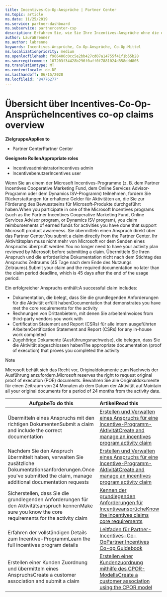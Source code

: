 ```yaml
---
title: Incentives-Co-Op-Ansprüche | Partner Center
ms.topic: article
ms.date: 11/25/2019
ms.service: partner-dashboard
ms.subservice: partnercenter-csp
description: Erfahren Sie, wie Sie Ihre Incentives-Ansprüche ohne die erforderliche Komponente einreichen, damit der Aktivitätsplan überprüft wird.
author: LauraBrenner
ms.author: labrenne
keywords: Incentives-Ansprüche, Co-Op-Ansprüche, Co-Op-Mittel
ms.localizationpriority: medium
ms.openlocfilehash: f966406c0cc5e2bb427cd07a14755f41f1b55b28
ms.sourcegitcommit: 107203f34428b296f0aff0f7881024d858ddd805
ms.translationtype: MT
ms.contentlocale: de-DE
ms.lasthandoff: 06/15/2020
ms.locfileid: "84776277"
---
```

# <a name="incentives-co-op-claims-overview"></a><span data-ttu-id="6d109-104">Übersicht über Incentives-Co-Op-Ansprüche</span><span class="sxs-lookup"><span data-stu-id="6d109-104">Incentives co-op claims overview</span></span>

<span data-ttu-id="6d109-105">**Zielgruppe**</span><span class="sxs-lookup"><span data-stu-id="6d109-105">**Applies to**</span></span>

- <span data-ttu-id="6d109-106">Partner Center</span><span class="sxs-lookup"><span data-stu-id="6d109-106">Partner Center</span></span>

<span data-ttu-id="6d109-107">**Geeignete Rollen**</span><span class="sxs-lookup"><span data-stu-id="6d109-107">**Appropriate roles**</span></span>

- <span data-ttu-id="6d109-108">Incentiveadministrator</span><span class="sxs-lookup"><span data-stu-id="6d109-108">Incentives admin</span></span>
- <span data-ttu-id="6d109-109">Incentivebenutzer</span><span class="sxs-lookup"><span data-stu-id="6d109-109">Incentives user</span></span>

<span data-ttu-id="6d109-110">Wenn Sie an einem der Microsoft Incentives-Programme (z. B. dem Partner Incentives Cooperative Marketing Fund, dem Online Services Advisor-Programm oder dem Dynamics ISV-Programm) teilnehmen, fordern Sie Rückerstattungen für erhaltene Gelder für Aktivitäten an, die Sie zur Förderung des Bewusstseins für Microsoft-Produkte durchgeführt haben.</span><span class="sxs-lookup"><span data-stu-id="6d109-110">When you participate in one of the Microsoft Incentives programs (such as the Partner Incentives Cooperative Marketing Fund, Online Services Advisor program, or Dynamics ISV program), you claim reimbursements of earned funds for activities you have done that support Microsoft product awareness.</span></span> <span data-ttu-id="6d109-111">Sie übermitteln einen Anspruch direkt über das Partner Center.</span><span class="sxs-lookup"><span data-stu-id="6d109-111">You submit a claim directly from the Partner Center.</span></span> <span data-ttu-id="6d109-112">Ihr Aktivitätsplan muss nicht mehr von Microsoft vor dem Senden eines Anspruchs überprüft werden.</span><span class="sxs-lookup"><span data-stu-id="6d109-112">You no longer need to have your activity plan reviewed by Microsoft before submitting a claim.</span></span> <span data-ttu-id="6d109-113">Übermitteln Sie Ihren Anspruch und die erforderliche Dokumentation nicht nach dem Stichtag des Anspruchs Zeitraums (45 Tage nach dem Ende des Nutzungs Zeitraums).</span><span class="sxs-lookup"><span data-stu-id="6d109-113">Submit your claim and the required documentation no later than the claim period deadline, which is 45 days after the end of the usage period.</span></span>

<span data-ttu-id="6d109-114">Ein erfolgreicher Anspruchs enthält:</span><span class="sxs-lookup"><span data-stu-id="6d109-114">A successful claim includes:</span></span>

- <span data-ttu-id="6d109-115">Dokumentation, die belegt, dass Sie die grundlegenden Anforderungen für die Aktivität erfüllt haben</span><span class="sxs-lookup"><span data-stu-id="6d109-115">Documentation that demonstrates you have met the core requirements for the activity</span></span>
- <span data-ttu-id="6d109-116">Rechnungen von Drittanbietern, mit denen Sie arbeiten</span><span class="sxs-lookup"><span data-stu-id="6d109-116">Invoices from third-party vendors you work with</span></span>
- <span data-ttu-id="6d109-117">Certification Statement and Report (CSRs) für alle intern ausgeführten Arbeiten</span><span class="sxs-lookup"><span data-stu-id="6d109-117">Certification Statement and Report (CSRs) for any in-house work completed</span></span>
- <span data-ttu-id="6d109-118">Zugehörige Dokumente (Ausführungsnachweise), die belegen, dass Sie die Aktivität abgeschlossen haben</span><span class="sxs-lookup"><span data-stu-id="6d109-118">The appropriate documentation (proof of execution) that proves you completed the activity</span></span> 

>[!NOTE]
><span data-ttu-id="6d109-119">Microsoft behält sich das Recht vor, Originaldokumente zum Nachweis der Ausführung anzufordern.</span><span class="sxs-lookup"><span data-stu-id="6d109-119">Microsoft reserves the right to request original proof of execution (POE) documents.</span></span> <span data-ttu-id="6d109-120">Bewahren Sie alle Originaldokumente für einen Zeitraum von 24 Monaten ab dem Datum der Aktivität auf.</span><span class="sxs-lookup"><span data-stu-id="6d109-120">Maintain all your original documents for a period of 24 months from the activity date.</span></span> 

|<span data-ttu-id="6d109-121">**Aufgabe**</span><span class="sxs-lookup"><span data-stu-id="6d109-121">**To do this**</span></span>   |<span data-ttu-id="6d109-122">**Artikel**</span><span class="sxs-lookup"><span data-stu-id="6d109-122">**Read this**</span></span>   |
|-----------------|:--------------------------------------|
|<span data-ttu-id="6d109-123">Übermitteln eines Anspruchs mit den richtigen Dokumenten</span><span class="sxs-lookup"><span data-stu-id="6d109-123">Submit a claim and include the correct documentation</span></span>|[<span data-ttu-id="6d109-124">Erstellen und Verwalten eines Anspruchs für eine Incentive-Programm-Aktivität</span><span class="sxs-lookup"><span data-stu-id="6d109-124">Create and manage an incentives program activity claim</span></span>](create-incentives-claims.md)|
|<span data-ttu-id="6d109-125">Nachdem Sie den Anspruch übermittelt haben, verwalten Sie zusätzliche Dokumentationsanforderungen.</span><span class="sxs-lookup"><span data-stu-id="6d109-125">Once you've submitted the claim, manage additional documentation requests</span></span>|[<span data-ttu-id="6d109-126">Erstellen und Verwalten eines Anspruchs für eine Incentive-Programm-Aktivität</span><span class="sxs-lookup"><span data-stu-id="6d109-126">Create and manage an incentives program activity claim</span></span>](create-incentives-claims.md)  |
|<span data-ttu-id="6d109-127">Sicherstellen, dass Sie die grundlegenden Anforderungen für den Aktivitätsanspruch kennen</span><span class="sxs-lookup"><span data-stu-id="6d109-127">Make sure you know the core requirements for the activity claim</span></span>|[<span data-ttu-id="6d109-128">Kennen der grundlegenden Anforderungen für Incentiveansprüche</span><span class="sxs-lookup"><span data-stu-id="6d109-128">Know the incentives claims core requirements</span></span>](core-requirements.md)   |
|<span data-ttu-id="6d109-129">Erfahren der vollständigen Details zum Incentive-Programm</span><span class="sxs-lookup"><span data-stu-id="6d109-129">Learn the full incentives program details</span></span>|[<span data-ttu-id="6d109-130">Leitfaden für Partner-Incentives-Co-Op</span><span class="sxs-lookup"><span data-stu-id="6d109-130">Partner Incentives Co-op Guidebook</span></span>](https://assets.microsoft.com/coop-guidebook.pdf)
|<span data-ttu-id="6d109-131">Erstellen einer Kunden Zuordnung und übermitteln eines Anspruchs</span><span class="sxs-lookup"><span data-stu-id="6d109-131">Create a customer association and submit a claim</span></span> |[<span data-ttu-id="6d109-132">Erstellen einer Kundenzuordnung mithilfe des CPOR-Modells</span><span class="sxs-lookup"><span data-stu-id="6d109-132">Create a customer association using the CPOR model</span></span>](submit-osa-claim.md)|
                                                                                 
                                   
